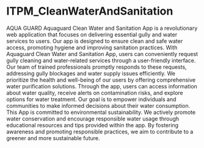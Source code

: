# ITPM_CleanWaterAndSanitation
AQUA GUARD
Aquaguard Clean Water and Sanitation App is a revolutionary web application that focuses on delivering essential gully and water services to users. Our app is designed to ensure clean and safe water access, promoting hygiene and improving sanitation practices.
With Aquaguard Clean Water and Sanitation App, users can conveniently request gully cleaning and water-related services through a user-friendly interface. Our team of trained professionals promptly responds to these requests, addressing gully blockages and water supply issues efficiently.
We prioritize the health and well-being of our users by offering comprehensive water purification solutions. Through the app, users can access information about water quality, receive alerts on contamination risks, and explore options for water treatment. Our goal is to empower individuals and communities to make informed decisions about their water consumption.
This App is committed to environmental sustainability. We actively promote water conservation and encourage responsible water usage through educational resources and tips provided within the app. By fostering awareness and promoting responsible practices, we aim to contribute to a greener and more sustainable future.
